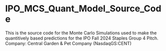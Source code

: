 # IPO_MCS_Quant_Model_Source_Code
This is the source code for the Monte Carlo Simulations used to make the quantitively based predictions for the IPO Fall 2024 Staples Group 4 Pitch. Company: Central Garden &amp; Pet Company (NasdaqGS:CENT)
